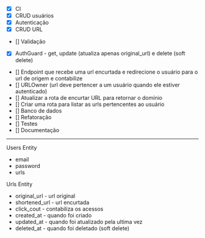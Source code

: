 - [X] CI
- [X] CRUD usuários
- [X] Autenticação
- [X] CRUD URL
- [] Validação
- [X] AuthGuard - get, update (atualiza apenas original_url) e delete (soft delete)
- [] Endpoint que recebe uma url encurtada e redirecione o usuário para o url de origem e contabilize
- [] URLOwner (url deve pertencer a um usuário quando ele estiver autenticado)
- [] Atualizar a rota de encurtar URL para retornar o domínio
- [] Criar uma rota para listar as urls pertencentes ao usuário
- [] Banco de dados
- [] Refatoração
- [] Testes
- [] Documentação


-----------

Users Entity
- email
- password
- urls

Urls Entity
- original_url - url original
- shortened_url - url encurtada
- click_cout - contabiliza os acessos
- created_at - quando foi criado
- updated_at - quando foi atualizado pela ultima vez
- deleted_at - quando foi deletado (soft delete)
